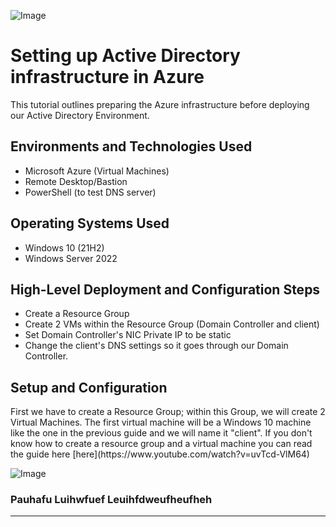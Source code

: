 <p align="center">
  
![Image](https://github.com/user-attachments/assets/ad8da1a3-4fff-4af2-bd17-cdd14d39da67)


<h1> Setting up Active Directory infrastructure in Azure </h1>
This tutorial outlines preparing the Azure infrastructure before deploying our Active Directory Environment. <br />




<h2>Environments and Technologies Used</h2>

- Microsoft Azure (Virtual Machines)
- Remote Desktop/Bastion
- PowerShell (to test DNS server) 

<h2>Operating Systems Used </h2>

- Windows 10 (21H2)
- Windows Server 2022 

<h2>High-Level Deployment and Configuration Steps</h2>

- Create a Resource Group 
- Create 2 VMs within the Resource Group (Domain Controller and client) 
- Set Domain Controller's NIC Private IP to be static
- Change the client's DNS settings so it goes through our Domain Controller. 

<h2>Setup and Configuration</h2>

<p> First we have to create a Resource Group; within this Group, we will create 2 Virtual Machines. The first virtual machine will be a Windows 10 machine like the one in the previous guide and we will name it "client". If you don't know how to create a resource group and a virtual machine you can read the guide here
[here](https://www.youtube.com/watch?v=uvTcd-VlM64)


![Image](https://github.com/user-attachments/assets/ac313bef-fcf0-4d0f-ba56-eae734aed644)

<h3> Pauhafu Luihwfuef Leuihfdweufheufheh </h3>

<p></p>


-----


<p></p>






<p></p>




<p></p>







<p></p>







<p></p>




<p></p>




